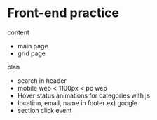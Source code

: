 # Front-end practice

content

- main page
- grid page

plan

- search in header
- mobile web < 1100px < pc web
- Hover status animations for categories with js
- location, email, name in footer ex) google
- section click event
